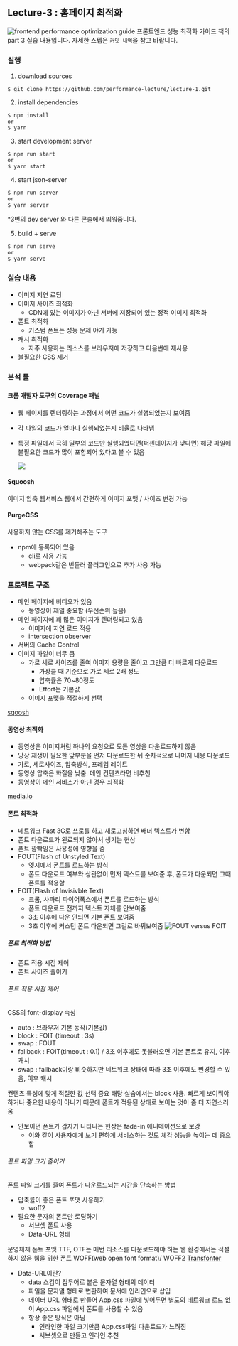 ## Lecture-3 : 홈페이지 최적화

![frontend performance optimization guide](public/paste/2022-11-14-13-58-40.png)
프론트엔드 성능 최적화 가이드 책의 part 3 실습 내용입니다.
자세한 스텝은 `커밋 내역`을 참고 바랍니다.

### 실행

1. download sources

```
$ git clone https://github.com/performance-lecture/lecture-1.git
```

2. install dependencies

```
$ npm install
or
$ yarn
```

3. start development server

```
$ npm run start
or
$ yarn start
```

4. start json-server

```
$ npm run server
or
$ yarn server
```

\*3번의 dev server 와 다른 콘솔에서 띄워줍니다.

5. build + serve

```
$ npm run serve
or
$ yarn serve
```

### 실습 내용

- 이미지 지연 로딩
- 이미지 사이즈 최적화
  - CDN에 있는 이미지가 아닌 서버에 저장되어 있는 정적 이미지 최적화
- 폰트 최적화
  - 커스텀 폰트는 성능 문제 야기 가능
- 캐시 최적화
  - 자주 사용하는 리소스를 브라우저에 저장하고 다음번에 재사용
- 불필요한 CSS 제거

### 분석 툴

#### 크롬 개발자 도구의 Coverage 패널

- 웹 페이지를 렌더링하는 과정에서 어떤 코드가 실행되었는지 보여줌
- 각 파일의 코드가 얼마나 실행되었는지 비율로 나타냄
- 특정 파일에서 극히 일부의 코드만 실행되었다면(퍼센테이지가 낮다면) 해당 파일에 불필요한 코드가 많이 포함되어 있다고 볼 수 있음

  ![](public/paste/2022-11-15-19-51-57.png)

#### Squoosh

이미지 압축 웹서비스
웹에서 간편하게 이미지 포맷 / 사이즈 변경 가능

#### PurgeCSS

사용하지 않는 CSS를 제거해주는 도구

- npm에 등록되어 있음
  - cli로 사용 가능
  - webpack같은 번들러 플러그인으로 추가 사용 가능

### 프로젝트 구조

- 메인 페이지에 비디오가 있음
  - 동영상이 제일 중요함 (우선순위 높음)
- 메인 페이지에 꽤 많은 이미지가 렌더링되고 있음
  - 이미지에 지연 로드 적용
  - intersection observer
- 서버의 Cache Control
- 이미지 파일이 너무 큼
  - 가로 세로 사이즈를 줄여 이미지 용량을 줄이고 그만큼 더 빠르게 다운로드
    - 가장클 때 기준으로 가로 세로 2배 정도
    - 압축률은 70~80정도
    - Effort는 기본값
  - 이미지 포맷을 적절하게 선택

[sqoosh](https://squoosh.app/editor)

#### 동영상 최적화

- 동영상은 이미지처럼 하나의 요청으로 모든 영상을 다운로드하지 않음
- 당장 재생이 필요한 앞부분을 먼저 다운로드한 뒤 순차적으로 나머지 내용 다운로드
- 가로, 세로사이즈, 압축방식, 프레임 레이트
- 동영상 압축은 화질을 낮춤. 메인 컨텐츠라면 비추천
- 동영상이 메인 서비스가 아닌 경우 최적화

[media.io](https://www.media.io/app)

#### 폰트 최적화

- 네트워크 Fast 3G로 쓰로틀 하고 새로고침하면 배너 텍스트가 변함
- 폰트 다운로드가 왼료되지 않아서 생기는 현상
- 폰트 깜빡임은 사용성에 영향을 줌
- FOUT(Flash of Unstyled Text)
  - 엣지에서 폰트를 로드하는 방식
  - 폰트 다운로드 여부와 상관없이 먼저 텍스트를 보여준 후, 폰트가 다운되면 그때 폰트를 적용함
- FOIT(Flash of Invisivble Text)
  - 크롬, 사파리 파이어폭스에서 폰트를 로드하는 방식
  - 폰트 다운로드 전까지 텍스트 자체를 안보여줌
  - 3초 이후에 다운 안되면 기본 폰트 보여줌
  - 3초 이후에 커스텀 폰트 다운되면 그걸로 바꿔보여줌
    ![FOUT versus FOIT](public/paste/2022-11-16-00-36-57.png)

##### 폰트 최적화 방법

- 폰트 적용 시점 제어
- 폰트 사이즈 줄이기

###### 폰트 적용 시점 제어

CSS의 font-display 속성

- auto : 브라우저 기본 동작(기본값)
- block : FOIT (timeout : 3s)
- swap : FOUT
- fallback : FOIT(timeout : 0.1) / 3초 이후에도 못불러오면 기본 폰트로 유지, 이후 캐시
- swap : fallback이랑 비슷하지만 네트워크 상태에 따라 3초 이후에도 변경할 수 있음, 이후 캐시

컨텐츠 특성에 맞게 적절한 값 선택 중요
해당 실습에서는 block 사용.
빠르게 보여줘야 하거나 중요한 내용이 아니기 때문에
폰트가 적용된 상태로 보이는 것이 좀 더 자연스러움

- 안보이던 폰트가 갑자기 나타나는 현상은 fade-in 애니메이션으로 보강
  - 이와 같이 사용자에게 보기 편하게 서비스하는 것도 체감 성능을 높이는 데 중요함

###### 폰트 파일 크기 줄이기

폰트 파일 크기를 줄여 폰트가 다운로드되는 시간을 단축하는 방법

- 압축률이 좋은 폰트 포맷 사용하기
  - woff2
- 필요한 문자의 폰트만 로딩하기
  - 서브셋 폰트 사용
  - Data-URL 형태

운영체제 폰트 포맷 TTF, OTF는 매번 리소스를 다운로드해야 하는 웹 환경에서는 적절하지 않음
웹을 위한 폰트 WOFF(web open font format)/ WOFF2
[Transfonter](https://transfonter.org)

- Data-URL이란?
  - data 스킴이 접두어로 붙은 문자열 형태의 데이터
  - 파일을 문자열 형태로 변환하여 문서에 인라인으로 삽입
  - 데이터 URL 형태로 만들어 App.css 파일에 넣어두면 별도의 네트워크 로드 없이 App.css 파일에서 폰트를 사용할 수 있음
  - 항상 좋은 방식은 아님
    - 인라인한 파일 크기만큼 App.css파일 다운로드가 느려짐
    - 서브셋으로 만들고 인라인 추천
